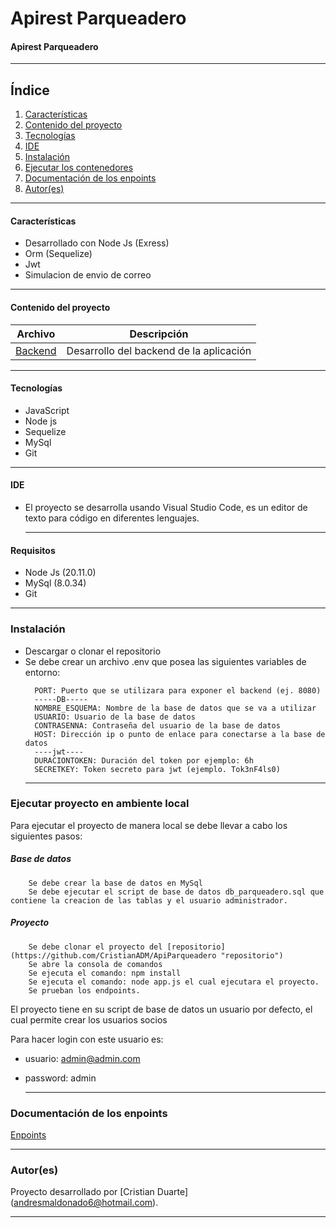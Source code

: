 # Apirest Parqueadero
#### Apirest Parqueadero
***
## Índice
1. [Características](#características)
2. [Contenido del proyecto](#contenido-del-proyecto)
3. [Tecnologías](#tecnologías)
4. [IDE](#ide)
5. [Instalación](#instalación)
6. [Ejecutar los contenedores](#ejecutar-los-contenedores)
7. [Documentación de los enpoints](#documentación-de-los-enpoints)
8. [Autor(es)](#autores)
***
#### Características

  - Desarrollado con Node Js (Exress)
  - Orm (Sequelize)
  - Jwt
  - Simulacion de envio de correo
***
  #### Contenido del proyecto

| Archivo      | Descripción  |
|--------------|--------------|
| [Backend](https://github.com/CristianADM/ApiParqueadero) | Desarrollo del backend de la aplicación |
***
#### Tecnologías
  - JavaScript
  - Node js
  - Sequelize
  - MySql
  - Git
  
  
  ***
#### IDE

- El proyecto se desarrolla usando Visual Studio Code, es un editor de texto para código en diferentes lenguajes.

  ***
#### Requisitos
- Node Js (20.11.0)
- MySql (8.0.34)
- Git

***
### Instalación
- Descargar o clonar el repositorio
- Se debe crear un archivo .env que posea las siguientes variables de entorno: 
  ```
    PORT: Puerto que se utilizara para exponer el backend (ej. 8080)
    -----DB-----
    NOMBRE_ESQUEMA: Nombre de la base de datos que se va a utilizar
    USUARIO: Usuario de la base de datos
    CONTRASENNA: Contraseña del usuario de la base de datos
    HOST: Dirección ip o punto de enlace para conectarse a la base de datos
    ----jwt----
    DURACIONTOKEN: Duración del token por ejemplo: 6h
    SECRETKEY: Token secreto para jwt (ejemplo. Tok3nF4ls0)
  ```
  ***  
### Ejecutar proyecto en ambiente local

Para ejecutar el proyecto de manera local se debe llevar a cabo los siguientes pasos:

##### Base de datos
```
    Se debe crear la base de datos en MySql
    Se debe ejecutar el script de base de datos db_parqueadero.sql que contiene la creacion de las tablas y el usuario administrador.
```

##### Proyecto
```
    Se debe clonar el proyecto del [repositorio](https://github.com/CristianADM/ApiParqueadero "repositorio")
    Se abre la consola de comandos
    Se ejecuta el comando: npm install
    Se ejecuta el comando: node app.js el cual ejecutara el proyecto.
    Se prueban los endpoints.
```

El proyecto tiene en su script de base de datos un usuario por defecto, el cual permite crear los usuarios socios

Para hacer login con este usuario es: 
- usuario: admin@admin.com 
- password: admin

  ***

### Documentación de los enpoints
[Enpoints](https://documenter.getpostman.com/view/21358234/2sA3BobY2m "Enpoints")

  ***

### Autor(es)

Proyecto desarrollado por [Cristian Duarte] (<andresmaldonado6@hotmail.com>).

  ***
